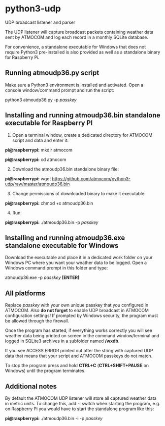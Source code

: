 # python3-udp
UDP broadcast listener and parser

The UDP listener will capture broadcast packets containing weather data sent by ATMOCOM and log each record in a monthly SQLite database.

For convenience, a standalone executable for Windows that does not require Python3 pre-installed is also provided as well as a standalone binary for Raspberry Pi.


## Running atmoudp36.py script
Make sure a Python3 environment is installed and activated. Open a console window/command prompt and run the script:

python3 atmoudp36.py -p _passkey_


## Installing and running atmoudp36.bin standalone executable for Raspberry PI
1. Open a terminal window, create a dedicated directory for ATMOCOM script and data and enter it:

**pi@raspberrypi:** mkdir atmocom

**pi@raspberrypi:** cd atmocom

2. Download the atmoudp36.bin standalone binary file:

**pi@raspberrypi:** wget https://github.com/atmocom/python3-udp/raw/master/atmoudp36.bin

3. Change permissions of downloaded binary to make it executable:

**pi@raspberrypi:** chmod +x atmoudp36.bin

4. Run:

**pi@raspberrypi:** ./atmoudp36.bin -p _passkey_


## Installing and running atmoudp36.exe standalone executable for Windows
Download the executable and place it in a dedicated work folder on your Windows PC where you want your weather data to be logged. Open a Windows command prompt in this folder and type:

atmoudp36.exe -p _passkey_ **[ENTER]**


## All platforms
Replace _passkey_ with your own unique passkey that you configured in ATMOCOM. Also **do not forget** to enable UDP broadcast in ATMOCOM configuration settings! If prompted by Windows security, the program must be allowed through the firewall.

Once the program has started, if everything works correctly you will see weather data being printed on screen in the command window/terminal and logged in SQLite3 archives in a subfolder named **/wxdb**.

If you see ACCESS ERROR printed out after the string with captured UDP data that means that your script and ATMOCOM passkeys do not match.

To stop the program press and hold **CTRL+C** (**CTRL+SHIFT+PAUSE** on Windows) until the program terminates.


## Additional notes
By default the ATMOCOM UDP listener will store all captured weather data in metric units. To change this, add -i switch when starting the program, e.g. on Raspberry Pi you would have to start the standalone program like this:

**pi@raspberrypi:** ./atmoudp36.bin -i -p _passkey_
